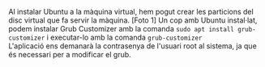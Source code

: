 Al instalar Ubuntu a la màquina virtual, hem pogut crear les particions del disc virtual que fa servir la màquina.
[Foto 1]
Un cop amb Ubuntu instal·lat, podem instalar Grub Customizer amb la comanda 
```sudo apt install grub-customizer``` i executar-lo amb la comanda ```grub-customizer```  
L'aplicació ens demanarà la contrasenya de l'usuari root al sistema, ja que és necessari per a modificar el grub.
